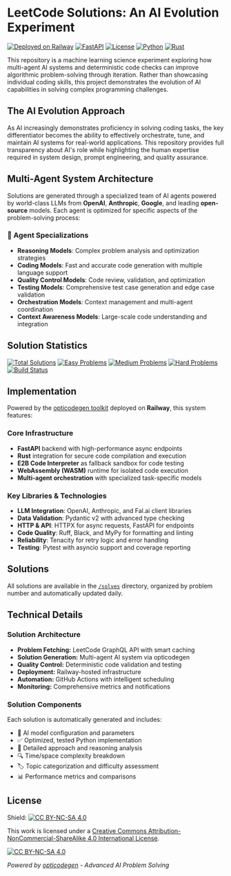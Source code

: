 # LeetCode Solutions: An AI Evolution Experiment

[![Deployed on Railway](https://img.shields.io/badge/Deployed%20on-Railway-black?logo=railway)](https://railway.app)
[![FastAPI](https://img.shields.io/badge/Powered%20By-FastAPI-%2300C7B7?logo=fastapi)](https://fastapi.tiangolo.com)
[![License](https://img.shields.io/badge/License-CC%20BY--NC--SA%204.0-lightgrey.svg)](LICENSE)
[![Python](https://img.shields.io/badge/Python-3.11+-blue?logo=python)](https://python.org)
[![Rust](https://img.shields.io/badge/Rust-Code%20Execution-orange?logo=rust)](https://rust-lang.org)

This repository is a machine learning science experiment exploring how multi-agent AI systems and deterministic code checks can improve algorithmic problem-solving through iteration. Rather than showcasing individual coding skills, this project demonstrates the evolution of AI capabilities in solving complex programming challenges.

## The AI Evolution Approach

As AI increasingly demonstrates proficiency in solving coding tasks, the key differentiator becomes the ability to effectively orchestrate, tune, and maintain AI systems for real-world applications. This repository provides full transparency about AI's role while highlighting the human expertise required in system design, prompt engineering, and quality assurance.

## Multi-Agent System Architecture

Solutions are generated through a specialized team of AI agents powered by world-class LLMs from **OpenAI**, **Anthropic**, **Google**, and leading **open-source** models. Each agent is optimized for specific aspects of the problem-solving process:

### 🤖 Agent Specializations

- **Reasoning Models**: Complex problem analysis and optimization strategies
- **Coding Models**: Fast and accurate code generation with multiple language support
- **Quality Control Models**: Code review, validation, and optimization
- **Testing Models**: Comprehensive test case generation and edge case validation
- **Orchestration Models**: Context management and multi-agent coordination
- **Context Awareness Models**: Large-scale code understanding and integration

## Solution Statistics

[![Total Solutions](https://img.shields.io/badge/dynamic/json?url=https://raw.githubusercontent.com/yourusername/leetcode-daily/main/stats.json&label=Total&query=$.total&color=blue)](./solves)
[![Easy Problems](https://img.shields.io/badge/dynamic/json?url=https://raw.githubusercontent.com/yourusername/leetcode-daily/main/stats.json&label=Easy&query=$.easy&color=green)](./solves)
[![Medium Problems](https://img.shields.io/badge/dynamic/json?url=https://raw.githubusercontent.com/yourusername/leetcode-daily/main/stats.json&label=Medium&query=$.medium&color=yellow)](./solves)
[![Hard Problems](https://img.shields.io/badge/dynamic/json?url=https://raw.githubusercontent.com/yourusername/leetcode-daily/main/stats.json&label=Hard&query=$.hard&color=red)](./solves)
[![Build Status](https://github.com/yourusername/leetcode-daily/workflows/Daily%20Solve/badge.svg)](https://github.com/yourusername/leetcode-daily/actions)

## Implementation

Powered by the [opticodegen toolkit](https://github.com/yourusername/opticodegen) deployed on **Railway**, this system features:

### Core Infrastructure
- **FastAPI** backend with high-performance async endpoints
- **Rust** integration for secure code compilation and execution
- **E2B Code Interpreter** as fallback sandbox for code testing
- **WebAssembly (WASM)** runtime for isolated code execution
- **Multi-agent orchestration** with specialized task-specific models

### Key Libraries & Technologies
- **LLM Integration**: OpenAI, Anthropic, and Fal.ai client libraries
- **Data Validation**: Pydantic v2 with advanced type checking
- **HTTP & API**: HTTPX for async requests, FastAPI for endpoints
- **Code Quality**: Ruff, Black, and MyPy for formatting and linting
- **Reliability**: Tenacity for retry logic and error handling
- **Testing**: Pytest with asyncio support and coverage reporting

## Solutions

All solutions are available in the [`/solves`](./solves) directory, organized by problem number and automatically updated daily.


## Technical Details

### Solution Architecture
- **Problem Fetching:** LeetCode GraphQL API with smart caching
- **Solution Generation:** Multi-agent AI system via opticodegen
- **Quality Control:** Deterministic code validation and testing
- **Deployment:** Railway-hosted infrastructure
- **Automation:** GitHub Actions with intelligent scheduling
- **Monitoring:** Comprehensive metrics and notifications

### Solution Components
Each solution is automatically generated and includes:
- 🧠 AI model configuration and parameters
- ✅ Optimized, tested Python implementation
- 📝 Detailed approach and reasoning analysis
- 🔍 Time/space complexity breakdown
- 🏷️ Topic categorization and difficulty assessment
- 📊 Performance metrics and comparisons

## License

Shield: [![CC BY-NC-SA 4.0][cc-by-nc-sa-shield]][cc-by-nc-sa]

This work is licensed under a [Creative Commons Attribution-NonCommercial-ShareAlike 4.0 International License][cc-by-nc-sa].

[![CC BY-NC-SA 4.0][cc-by-nc-sa-image]][cc-by-nc-sa]

*Powered by [opticodegen](https://github.com/yourusername/opticodegen) - Advanced AI Problem Solving*

[cc-by-nc-sa]: http://creativecommons.org/licenses/by-nc-sa/4.0/
[cc-by-nc-sa-image]: https://licensebuttons.net/l/by-nc-sa/4.0/88x31.png
[cc-by-nc-sa-shield]: https://img.shields.io/badge/License-CC%20BY--NC--SA%204.0-lightgrey.svg
